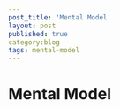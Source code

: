 ```yaml
---
post_title: 'Mental Model'
layout: post
published: true
category:blog
tags: mental-model
---
```


# Mental Model